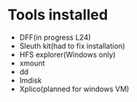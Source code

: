 # Tools installed

* DFF(in progress L24)
* Sleuth kit(had to fix installation)
* HFS explorer(Windows only)
* xmount
* dd
* Imdisk
* Xplico(planned for windows VM)
